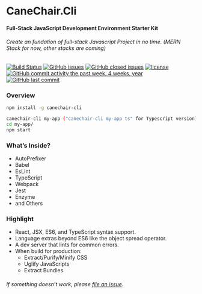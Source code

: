 
# CaneChair.Cli
#### Full-Stack JavaScript Development Environment Starter Kit

###### Create an fundation of full-stack Javascript Project in no time. (MERN Stack for now, other stacks are coming)

 [![Build Status](https://travis-ci.org/simon8029/canechair.cli.svg?branch=master)](https://travis-ci.org/simon8029/canechair.cli) [![GitHub issues](https://img.shields.io/github/issues/simon8029/canechair.cli.svg)]() [![GitHub closed issues](https://img.shields.io/github/issues-closed/simon8029/canechair.cli.svg?colorB=green)]() [![license](https://img.shields.io/github/license/simon8029/canechair.cli.svg)]()  [![GitHub commit activity the past week, 4 weeks, year](https://img.shields.io/github/commit-activity/4w/simon8029/canechair.cli.svg)]() [![GitHub last commit](https://img.shields.io/github/last-commit/simon8029/canechair.cli.svg)]()


### Overview
```sh
npm install -g canechair-cli

canechair-cli my-app ("canechair-cli my-app ts" for Typescript version)
cd my-app/
npm start
```


### What’s Inside?
* AutoPrefixer
* Babel
* EsLint
* TypeScript
* Webpack
* Jest
* Enzyme
* and Others

### Highlight
* React, JSX, ES6, and TypeScript syntax support.
* Language extras beyond ES6 like the object spread operator.
* A dev server that lints for common errors.
* When build for production:
  * Extract/Purify/Minify CSS
  * Uglify JavaScripts
  * Extract Bundles

###### If something doesn’t work, please [file an issue](https://github.com/simon8029/canechair.cli/issues/new).
